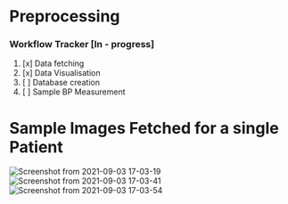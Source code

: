 # Preprocessing

### Workflow Tracker [In - progress]

1. [x] Data fetching
2. [x] Data Visualisation
3. [ ] Database creation
4. [ ] Sample BP Measurement

# Sample Images Fetched for a single Patient

![Screenshot from 2021-09-03 17-03-19](https://user-images.githubusercontent.com/43489864/131999499-3fbb074c-8706-455a-8175-37c6c82ffdf7.png)
![Screenshot from 2021-09-03 17-03-41](https://user-images.githubusercontent.com/43489864/131999505-8fcb6ae4-39c0-4158-b47f-65180df7cb44.png)
![Screenshot from 2021-09-03 17-03-54](https://user-images.githubusercontent.com/43489864/131999511-d5adbf73-2dad-4670-b42a-bdc4d2ebd854.png)
